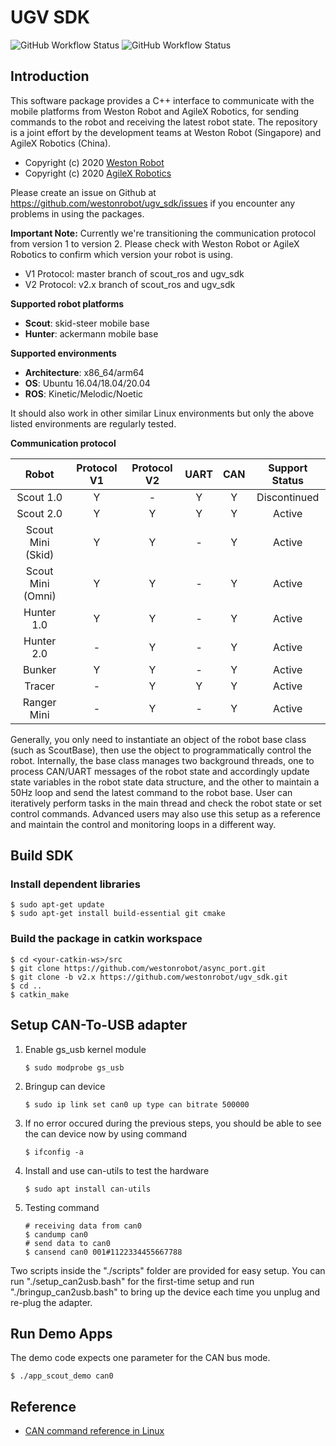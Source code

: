 # UGV SDK

![GitHub Workflow Status](https://github.com/westonrobot/wrp_sdk/workflows/Cpp/badge.svg)
![GitHub Workflow Status](https://github.com/westonrobot/wrp_sdk/workflows/ROS/badge.svg)

## Introduction

This software package provides a C++ interface to communicate with the mobile platforms from Weston Robot and AgileX Robotics, for sending commands to the robot and receiving the latest robot state. The repository is a joint effort by the development teams at Weston Robot (Singapore) and AgileX Robotics (China).

- Copyright (c) 2020 [Weston Robot](https://www.westonrobot.com/) 
- Copyright (c) 2020 [AgileX Robotics](http://www.agilex.ai/?lang=zh-cn)

Please create an issue on Github at https://github.com/westonrobot/ugv_sdk/issues if you encounter any problems in using the packages.

**Important Note:** Currently we're transitioning the communication protocol from version 1 to version 2. Please check with Weston Robot or AgileX Robotics to confirm which version your robot is using. 

* V1 Protocol: master branch of scout_ros and ugv_sdk
* V2 Protocol: v2.x branch of scout_ros and ugv_sdk

**Supported robot platforms**

* **Scout**: skid-steer mobile base
* **Hunter**: ackermann mobile base

**Supported environments**

* **Architecture**: x86_64/arm64
* **OS**: Ubuntu 16.04/18.04/20.04
* **ROS**: Kinetic/Melodic/Noetic

It should also work in other similar Linux environments but only the above listed environments are regularly tested.

**Communication protocol**

|       Robot       | Protocol V1 | Protocol V2 | UART  |  CAN  | Support Status |
| :---------------: | :---------: | :---------: | :---: | :---: | :------------: |
|     Scout 1.0     |      Y      |      -      |   Y   |   Y   |  Discontinued  |
|     Scout 2.0     |      Y      |      Y      |   Y   |   Y   |     Active     |
| Scout Mini (Skid) |      Y      |      Y      |   -   |   Y   |     Active     |
| Scout Mini (Omni) |      Y      |      Y      |   -   |   Y   |     Active     |
|    Hunter 1.0     |      Y      |      Y      |   -   |   Y   |     Active     |
|    Hunter 2.0     |      -      |      Y      |   -   |   Y   |     Active     |
|      Bunker       |      Y      |      Y      |   -   |   Y   |     Active     |
|      Tracer       |      -      |      Y      |   Y   |   Y   |     Active     |
|    Ranger Mini    |      -      |      Y      |   -   |   Y   |     Active     |

Generally, you only need to instantiate an object of the robot base class (such as ScoutBase), then use the object to programmatically control the robot. Internally, the base class manages two background threads, one to process CAN/UART messages of the robot state and accordingly update state variables in the robot state data structure, and the other to maintain a 50Hz loop and send the latest command to the robot base. User can iteratively perform tasks in the main thread and check the robot state or set control commands. Advanced users may also use this setup as a reference and maintain the control and monitoring loops in a different way.

## Build SDK

### Install dependent libraries

```
$ sudo apt-get update
$ sudo apt-get install build-essential git cmake
```

### Build the package in catkin workspace

```
$ cd <your-catkin-ws>/src
$ git clone https://github.com/westonrobot/async_port.git
$ git clone -b v2.x https://github.com/westonrobot/ugv_sdk.git
$ cd ..
$ catkin_make
```

## Setup CAN-To-USB adapter 
 
1. Enable gs_usb kernel module
    ```
    $ sudo modprobe gs_usb
    ```
2. Bringup can device
   ```
   $ sudo ip link set can0 up type can bitrate 500000
   ```
3. If no error occured during the previous steps, you should be able to see the can device now by using command
   ```
   $ ifconfig -a
   ```
4. Install and use can-utils to test the hardware
    ```
    $ sudo apt install can-utils
    ```
5. Testing command
    ```
    # receiving data from can0
    $ candump can0
    # send data to can0
    $ cansend can0 001#1122334455667788
    ```

Two scripts inside the "./scripts" folder are provided for easy setup. You can run "./setup_can2usb.bash" for the first-time setup and run "./bringup_can2usb.bash" to bring up the device each time you unplug and re-plug the adapter.

## Run Demo Apps

The demo code expects one parameter for the CAN bus mode.

```
$ ./app_scout_demo can0
```

## Reference

* [CAN command reference in Linux](https://wiki.rdu.im/_pages/Notes/Embedded-System/Linux/can-bus-in-linux.html)
